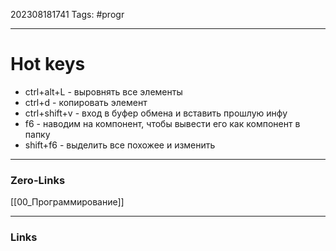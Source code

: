 202308181741
Tags: #progr 

---
# Hot keys
- ctrl+alt+L - выровнять все элементы
- ctrl+d - копировать элемент 
- ctrl+shift+v - вход в буфер обмена и вставить прошлую инфу
- f6 - наводим на компонент, чтобы вывести его как компонент в папку
- shift+f6 - выделить все похожее и изменить

---
### Zero-Links
[[00_Программирование]]

---
### Links
